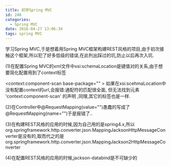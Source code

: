 ```yaml
---
title: 初学Spring MVC
id: 246
categories:
  - Spring MVC
date: 2016-04-27 13:06:34
tags: spring MVC
---
```


学习Spring MVC,于是想着用Spring MVC框架构建REST风格的项目,由于初次接触这个框架,所以犯了好多低级的错误,在此列出踩过的坑,防止以后再次入坑.

(1)在配置Spring MVC的xml文件中xsi:schemaLocation是键值对的关系,由于想要简化配置用到了context标签

&lt;context:component-scan base-package=&quot;&quot; &gt; 如果在xsi:scehmaLocation中没有配置context的url,会报错:通配符的匹配很全面, 但无法找到元素 &#39;context:component-scan&#39; 的声明 ,同理,其它的标签也是一样.

(2)在Controller中@RequestMapping(value=&quot;&quot;)愚蠢的写成了@RequestMapping(name=&quot;&quot;)于是报错了..

(3)在构建REST风格的应用的时候,因为自己用的是spring4.x,所以org.springframework.http.converter.json.MappingJacksonHttpMessageConverter是没有的,取而代之的是org.springframework.http.converter.json.MappingJackson2HttpMessageConverter

(4)在配置REST风格的应用的时候,jackson-databind是不可缺少的